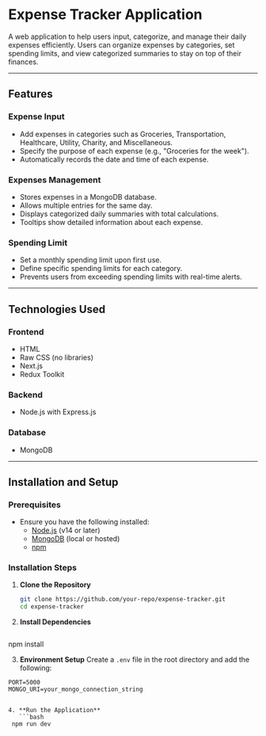 # Expense Tracker Application

A web application to help users input, categorize, and manage their daily expenses efficiently. Users can organize expenses by categories, set spending limits, and view categorized summaries to stay on top of their finances.

---

## Features

### **Expense Input**
- Add expenses in categories such as Groceries, Transportation, Healthcare, Utility, Charity, and Miscellaneous.
- Specify the purpose of each expense (e.g., "Groceries for the week").
- Automatically records the date and time of each expense.

### **Expenses Management**
- Stores expenses in a MongoDB database.
- Allows multiple entries for the same day.
- Displays categorized daily summaries with total calculations.
- Tooltips show detailed information about each expense.

### **Spending Limit**
- Set a monthly spending limit upon first use.
- Define specific spending limits for each category.
- Prevents users from exceeding spending limits with real-time alerts.

---

## Technologies Used

### **Frontend**
- HTML
- Raw CSS (no libraries)
- Next.js
- Redux Toolkit

### **Backend**
- Node.js with Express.js

### **Database**
- MongoDB

---

## Installation and Setup

### Prerequisites

- Ensure you have the following installed:
  - [Node.js](https://nodejs.org/) (v14 or later)
  - [MongoDB](https://www.mongodb.com/) (local or hosted)
  - [npm](https://www.npmjs.com/)

### Installation Steps

1. **Clone the Repository**
   ```bash
   git clone https://github.com/your-repo/expense-tracker.git
   cd expense-tracker

   
2. **Install Dependencies**
   ```bash
  npm install

  
3. **Environment Setup**
  Create a `.env` file in the root directory and add the following:

```plaintext
PORT=5000
MONGO_URI=your_mongo_connection_string


4. **Run the Application**
   ```bash
 npm run dev


